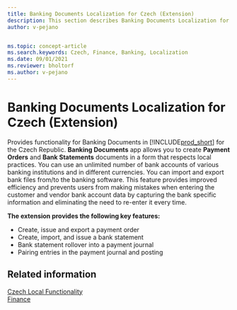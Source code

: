 ```yaml
---
title: Banking Documents Localization for Czech (Extension) 
description: This section describes Banking Documents Localization for Czech extension functionality.
author: v-pejano


ms.topic: concept-article
ms.search.keywords: Czech, Finance, Banking, Localization
ms.date: 09/01/2021
ms.reviewer: bholtorf
ms.author: v-pejano
---
```


# Banking Documents Localization for Czech (Extension)

Provides functionality for Banking Documents in [!INCLUDE[prod_short](../../includes/prod_short.md)] for the Czech Republic.
**Banking Documents** app allows you to create **Payment Orders** and **Bank Statements** documents in a form that respects local practices. You can use an unlimited number of bank accounts of various banking institutions and in different currencies. You can import and export bank files from/to the banking software.
This feature provides improved efficiency and prevents users from making mistakes when entering the customer and vendor bank account data by capturing the bank specific information and eliminating the need to re-enter it every time.

**The extension provides the following key features:**  

- Create, issue and export a payment order
- Create, import, and issue a bank statement
- Bank statement rollover into a payment journal
- Pairing entries in the payment journal and posting

## Related information

[Czech Local Functionality](czech-local-functionality.md)  
[Finance](../../finance.md)  
